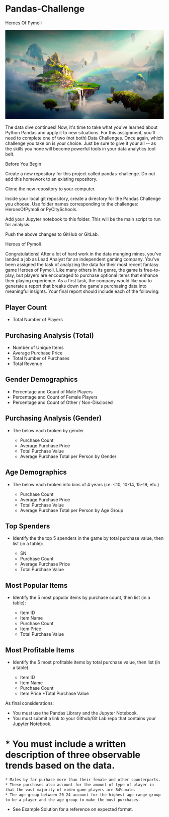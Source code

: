 # Pandas-Challenge
Heroes Of Pymoli

![Heroes_of_Pymoli](Instructions/Images/Fantasy.png)

The data dive continues!
Now, it's time to take what you've learned about Python Pandas and apply it to new situations. For this assignment, you'll need to complete one of two (not both)  Data Challenges. Once again, which challenge you take on is your choice. Just be sure to give it your all -- as the skills you hone will become powerful tools in your data analytics tool belt.

Before You Begin


Create a new repository for this project called pandas-challenge. Do not add this homework to an existing repository.


Clone the new repository to your computer.


Inside your local git repository, create a directory for the Pandas Challenge you choose. Use folder names corresponding to the challenges: HeroesOfPymoli or  PyCitySchools.


Add your Jupyter notebook to this folder. This will be the main script to run for analysis.


Push the above changes to GitHub or GitLab.



Heroes of Pymoli

Congratulations! After a lot of hard work in the data munging mines, you've landed a job as Lead Analyst for an independent gaming company. You've been assigned the task of analyzing the data for their most recent fantasy game Heroes of Pymoli.
Like many others in its genre, the game is free-to-play, but players are encouraged to purchase optional items that enhance their playing experience. As a first task, the company would like you to generate a report that breaks down the game's purchasing data into meaningful insights.
Your final report should include each of the following:

## Player Count

* Total Number of Players



## Purchasing Analysis (Total)

* Number of Unique Items
* Average Purchase Price
* Total Number of Purchases
* Total Revenue



## Gender Demographics

* Percentage and Count of Male Players
* Percentage and Count of Female Players
* Percentage and Count of Other / Non-Disclosed



## Purchasing Analysis (Gender)

* The below each broken by gender

    * Purchase Count
    * Average Purchase Price
    * Total Purchase Value
    * Average Purchase Total per Person by Gender





## Age Demographics

* The below each broken into bins of 4 years (i.e. <10, 10-14, 15-19, etc.)

    * Purchase Count
    * Average Purchase Price
    * Total Purchase Value
    * Average Purchase Total per Person by Age Group




## Top Spenders

* Identify the the top 5 spenders in the game by total purchase value, then list (in a table):

    * SN
    * Purchase Count
    * Average Purchase Price
    * Total Purchase Value




## Most Popular Items

* Identify the 5 most popular items by purchase count, then list (in a table):

    * Item ID
    * Item Name
    * Purchase Count
    * Item Price
    * Total Purchase Value




## Most Profitable Items

* Identify the 5 most profitable items by total purchase value, then list (in a table):

    * Item ID
    * Item Name
    * Purchase Count
    * Item Price
    *Total Purchase Value



As final considerations:

* You must use the Pandas Library and the Jupyter Notebook.
* You must submit a link to your Github/Git Lab repo that contains your Jupyter Notebook.
# * You must include a written description of three observable trends based on the data.

    * Males by far purhase more than their female and other counterparts. 
    * These purchases also account for the amount of type of player in that the vast majority of video game players are 84% male.
    * The age group between 20-24 account for the highest age range group to be a player and the age group to make the most purchases.
* See Example Solution for a reference on expected format.